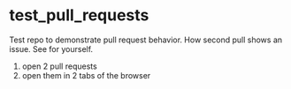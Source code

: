 # test_pull_requests

Test repo to demonstrate pull request behavior.
How second pull shows an issue. See for yourself.

1. open 2 pull requests
2. open them in 2 tabs of the browser
